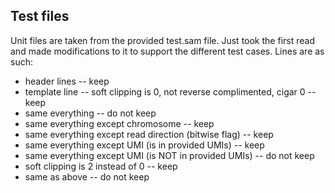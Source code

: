 ## Test files
Unit files are taken from the provided test.sam file. Just took the first read and made modifications to it to support the different test cases. Lines are as such:
- header lines -- keep
- template line -- soft clipping is 0, not reverse complimented, cigar 0 -- keep
- same everything -- do not keep
- same everything except chromosome -- keep
- same everything except read direction (bitwise flag) -- keep
- same everything except UMI (is in provided UMIs) -- keep
- same everything except UMI (is NOT in provided UMIs) -- do not keep
- soft clipping is 2 instead of 0 -- keep
- same as above -- do not keep